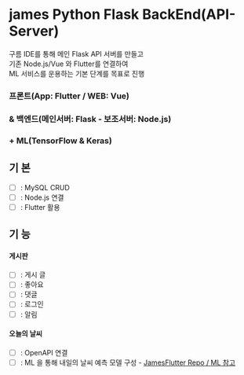 # james Python Flask BackEnd(API-Server)
구름 IDE를 통해 메인 Flask API 서버를 만들고  
기존 Node.js/Vue 와 Flutter를 연결하여  
ML 서비스를 운용하는 기본 단계를 목표로 진행
  
### 프론트(App: Flutter / WEB: Vue)  
### & 백엔드(메인서버: Flask - 보조서버: Node.js)  
### + ML(TensorFlow & Keras)
  
## 기 본
- [ ] : MySQL CRUD
- [ ] : Node.js 연결
- [ ] : Flutter 활용
  
## 기 능
#### 게시판
- [ ] : 게시 글
- [ ] : 좋아요
- [ ] : 댓글
- [ ] : 로그인
- [ ] : 알림
#### 오늘의 날씨
- [ ] : OpenAPI 연결
- [ ] : ML 을 통해 내일의 날씨 예측 모델 구성 - [JamesFlutter Repo / ML 참고](https://github.com/doyle-flutter/jamesPython)
